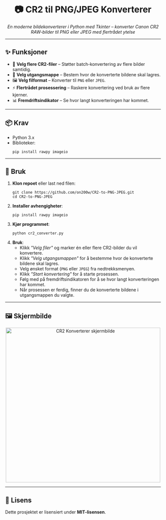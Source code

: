 <h1 align="center">📷 CR2 til PNG/JPEG Konverterer</h1>

<p align="center">
  <em>En moderne bildekonverterer i Python med Tkinter – konverter Canon CR2 RAW-bilder til PNG eller JPEG med flertrådet ytelse</em>
</p>

<hr>

<h2>✨ Funksjoner</h2>
<ul>
  <li>📂 <strong>Velg flere CR2-filer</strong> – Støtter batch-konvertering av flere bilder samtidig.</li>
  <li>📁 <strong>Velg utgangsmappe</strong> – Bestem hvor de konverterte bildene skal lagres.</li>
  <li>🖼 <strong>Velg filformat</strong> – Konverter til <code>PNG</code> eller <code>JPEG</code>.</li>
  <li>⚡ <strong>Flertrådet prosessering</strong> – Raskere konvertering ved bruk av flere kjerner.</li>
  <li>📊 <strong>Fremdriftsindikator</strong> – Se hvor langt konverteringen har kommet.</li>
</ul>

<hr>

<h2>📦 Krav</h2>
<ul>
  <li>Python 3.x</li>
  <li>Biblioteker:
    <pre><code>pip install rawpy imageio</code></pre>
  </li>
</ul>

<hr>

<h2>🚀 Bruk</h2>
<ol>
  <li><strong>Klon repoet</strong> eller last ned filen:
    <pre><code>git clone https://github.com/on200w/CR2-to-PNG-JPEG.git
cd CR2-to-PNG-JPEG</code></pre>
  </li>
  <li><strong>Installer avhengigheter</strong>:
    <pre><code>pip install rawpy imageio</code></pre>
  </li>
  <li><strong>Kjør programmet</strong>:
    <pre><code>python cr2_converter.py</code></pre>
  </li>
  <li><strong>Bruk</strong>:
    <ul>
      <li>Klikk <em>"Velg filer"</em> og marker én eller flere CR2-bilder du vil konvertere.</li>
      <li>Klikk <em>"Velg utgangsmappen"</em> for å bestemme hvor de konverterte bildene skal lagres.</li>
      <li>Velg ønsket format (<code>PNG</code> eller <code>JPEG</code>) fra nedtrekksmenyen.</li>
      <li>Klikk <em>"Start konvertering"</em> for å starte prosessen.</li>
      <li>Følg med på fremdriftsindikatoren for å se hvor langt konverteringen har kommet.</li>
      <li>Når prosessen er ferdig, finner du de konverterte bildene i utgangsmappen du valgte.</li>
    </ul>
  </li>
</ol>

<hr>

<h2>🖼 Skjermbilde</h2>
<p align="center">
  <img src="https://i.postimg.cc/Dz0NbHtS/Bilde-2025-01-21-110737407.png" alt="CR2 Konverterer skjermbilde" width="500">
</p>

<hr>

<h2>📜 Lisens</h2>
<p>
Dette prosjektet er lisensiert under <strong>MIT-lisensen</strong>.
</p>
